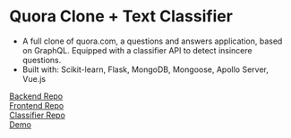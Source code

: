 # Quora Clone + Text Classifier

* A full clone of quora.com, a questions and answers application, based on
GraphQL. Equipped with a classifier API to detect insincere questions.
* Built with: Scikit-learn, Flask, MongoDB, Mongoose, Apollo Server, Vue.js

[Backend Repo](https://github.com/dimassudjito/quora-clone)  
[Frontend Repo](https://github.com/dimassudjito/quora-clone-client)  
[Classifier Repo](https://github.com/dimassudjito/quora-clone-classifier)  
[Demo](https://quora-clone-client.netlify.app/)
